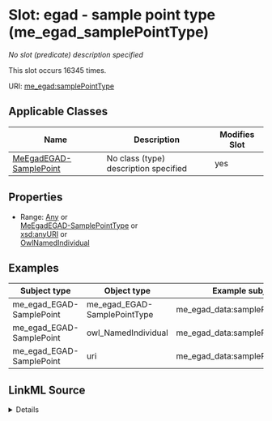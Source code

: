 

# Slot: egad - sample point type (me_egad_samplePointType)


_No slot (predicate) description specified_






This slot occurs 16345 times.


URI: [me_egad:samplePointType](http://sawgraph.spatialai.org/v1/me-egad#samplePointType)



<!-- no inheritance hierarchy -->





## Applicable Classes

| Name | Description | Modifies Slot |
| --- | --- | --- |
| [MeEgadEGAD-SamplePoint](../classes/MeEgadEGAD-SamplePoint.md) | No class (type) description specified |  yes  |







## Properties

* Range: [Any](../classes/Any.md)&nbsp;or&nbsp;<br />[MeEgadEGAD-SamplePointType](../classes/MeEgadEGAD-SamplePointType.md)&nbsp;or&nbsp;<br />[xsd:anyURI](http://www.w3.org/2001/XMLSchema#anyURI)&nbsp;or&nbsp;<br />[OwlNamedIndividual](../classes/OwlNamedIndividual.md)






## Examples

| Subject type | Object type | Example subject | Example object | Occurrences |
| --- | --- | --- | --- | --- |
| me_egad_EGAD-SamplePoint | me_egad_EGAD-SamplePointType | me_egad_data:samplePoint.100410 | me_egad_data:featureType.MW | 8021 |
| me_egad_EGAD-SamplePoint | owl_NamedIndividual | me_egad_data:samplePoint.100410 | me_egad_data:featureType.MW | 8021 |
| me_egad_EGAD-SamplePoint | uri | me_egad_data:samplePoint.100410 | me_egad:featureType.MW | 8324 |




## LinkML Source

<details>

```yaml
name: me_egad_samplePointType
annotations:
  count:
    tag: count
    value: 16345
description: No slot (predicate) description specified
title: egad - sample point type
examples:
- object:
    example_object: me_egad_data:featureType.MW
    example_object_type: me_egad_EGAD-SamplePointType
    example_predicate: me_egad:samplePointType
    example_subject: me_egad_data:samplePoint.100410
    example_subject_type: me_egad_EGAD-SamplePoint
- object:
    example_object: me_egad_data:featureType.MW
    example_object_type: owl_NamedIndividual
    example_predicate: me_egad:samplePointType
    example_subject: me_egad_data:samplePoint.100410
    example_subject_type: me_egad_EGAD-SamplePoint
- object:
    example_object: me_egad:featureType.MW
    example_object_type: uri
    example_predicate: me_egad:samplePointType
    example_subject: me_egad_data:samplePoint.100410
    example_subject_type: me_egad_EGAD-SamplePoint
from_schema: sawgraph-kg
rank: 1000
slot_uri: me_egad:samplePointType
alias: me_egad_samplePointType
domain_of:
- me_egad_EGAD-SamplePoint
range: Any
any_of:
- range: me_egad_EGAD-SamplePointType
- range: uri
- range: owl_NamedIndividual

```
</details>